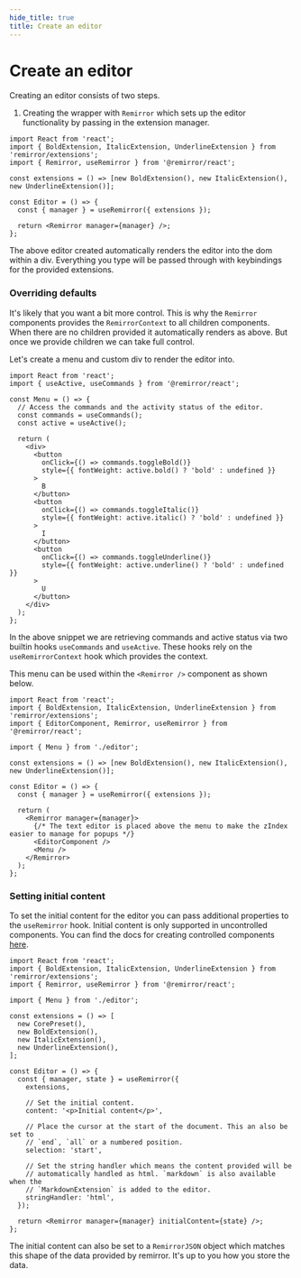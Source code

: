 ```yaml
---
hide_title: true
title: Create an editor
---
```


# Create an editor

Creating an editor consists of two steps.

1. Creating the wrapper with `Remirror` which sets up the editor functionality by passing in the extension manager.

```tsx
import React from 'react';
import { BoldExtension, ItalicExtension, UnderlineExtension } from 'remirror/extensions';
import { Remirror, useRemirror } from '@remirror/react';

const extensions = () => [new BoldExtension(), new ItalicExtension(), new UnderlineExtension()];

const Editor = () => {
  const { manager } = useRemirror({ extensions });

  return <Remirror manager={manager} />;
};
```

The above editor created automatically renders the editor into the dom within a div. Everything you type will be passed through with keybindings for the provided extensions.

### Overriding defaults

It's likely that you want a bit more control. This is why the `Remirror` components provides the `RemirrorContext` to all children components. When there are no children provided it automatically renders as above. But once we provide children we can take full control.

Let's create a menu and custom div to render the editor into.

```tsx
import React from 'react';
import { useActive, useCommands } from '@remirror/react';

const Menu = () => {
  // Access the commands and the activity status of the editor.
  const commands = useCommands();
  const active = useActive();

  return (
    <div>
      <button
        onClick={() => commands.toggleBold()}
        style={{ fontWeight: active.bold() ? 'bold' : undefined }}
      >
        B
      </button>
      <button
        onClick={() => commands.toggleItalic()}
        style={{ fontWeight: active.italic() ? 'bold' : undefined }}
      >
        I
      </button>
      <button
        onClick={() => commands.toggleUnderline()}
        style={{ fontWeight: active.underline() ? 'bold' : undefined }}
      >
        U
      </button>
    </div>
  );
};
```

In the above snippet we are retrieving commands and active status via two builtin hooks `useCommands` and `useActive`. These hooks rely on the `useRemirrorContext` hook which provides the context.

This menu can be used within the `<Remirror />` component as shown below.

```tsx
import React from 'react';
import { BoldExtension, ItalicExtension, UnderlineExtension } from 'remirror/extensions';
import { EditorComponent, Remirror, useRemirror } from '@remirror/react';

import { Menu } from './editor';

const extensions = () => [new BoldExtension(), new ItalicExtension(), new UnderlineExtension()];

const Editor = () => {
  const { manager } = useRemirror({ extensions });

  return (
    <Remirror manager={manager}>
      {/* The text editor is placed above the menu to make the zIndex easier to manage for popups */}
      <EditorComponent />
      <Menu />
    </Remirror>
  );
};
```

### Setting initial content

To set the initial content for the editor you can pass additional properties to the `useRemirror` hook. Initial content is only supported in uncontrolled components. You can find the docs for creating controlled components [here](./controlled.md).

```tsx
import React from 'react';
import { BoldExtension, ItalicExtension, UnderlineExtension } from 'remirror/extensions';
import { Remirror, useRemirror } from '@remirror/react';

import { Menu } from './editor';

const extensions = () => [
  new CorePreset(),
  new BoldExtension(),
  new ItalicExtension(),
  new UnderlineExtension(),
];

const Editor = () => {
  const { manager, state } = useRemirror({
    extensions,

    // Set the initial content.
    content: '<p>Initial content</p>',

    // Place the cursor at the start of the document. This an also be set to
    // `end`, `all` or a numbered position.
    selection: 'start',

    // Set the string handler which means the content provided will be
    // automatically handled as html. `markdown` is also available when the
    // `MarkdownExtension` is added to the editor.
    stringHandler: 'html',
  });

  return <Remirror manager={manager} initialContent={state} />;
};
```

The initial content can also be set to a `RemirrorJSON` object which matches this shape of the data provided by remirror. It's up to you how you store the data.

